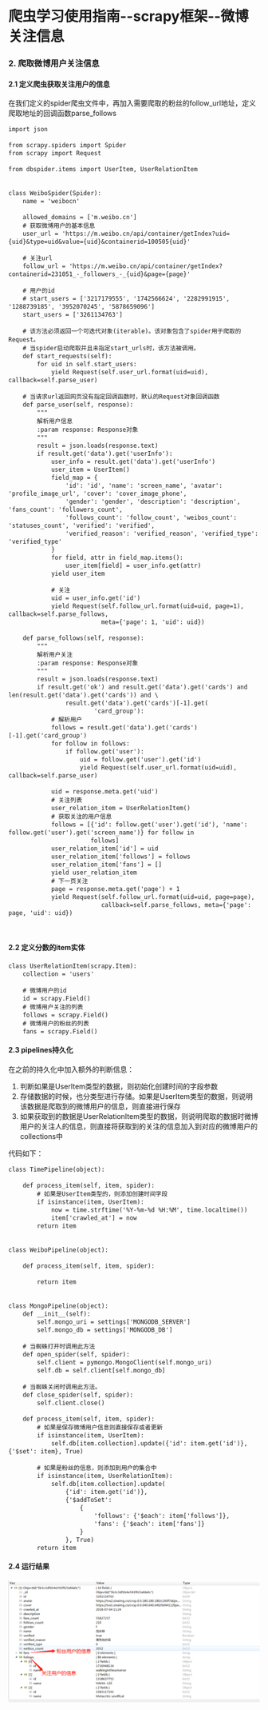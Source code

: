 
# 爬虫学习使用指南--scrapy框架--微博关注信息

### 2. 爬取微博用户关注信息

#### 2.1 定义爬虫获取关注用户的信息

在我们定义的spider爬虫文件中，再加入需要爬取的粉丝的follow_url地址，定义爬取地址的回调函数parse_follows


	import json
	
	from scrapy.spiders import Spider
	from scrapy import Request
	
	from dbspider.items import UserItem, UserRelationItem


	class WeiboSpider(Spider):
	    name = 'weibocn'
	
	    allowed_domains = ['m.weibo.cn']
	    # 获取微博用户的基本信息
	    user_url = 'https://m.weibo.cn/api/container/getIndex?uid={uid}&type=uid&value={uid}&containerid=100505{uid}'
	
	    # 关注url
	    follow_url = 'https://m.weibo.cn/api/container/getIndex?containerid=231051_-_followers_-_{uid}&page={page}'
	
	    # 用户的id
	    # start_users = ['3217179555', '1742566624', '2282991915', '1288739185', '3952070245', '5878659096']
	    start_users = ['3261134763']
	
	    # 该方法必须返回一个可迭代对象(iterable)。该对象包含了spider用于爬取的Request。
	    # 当spider启动爬取并且未指定start_urls时，该方法被调用。
	    def start_requests(self):
	        for uid in self.start_users:
	            yield Request(self.user_url.format(uid=uid), callback=self.parse_user)
	
	    # 当请求url返回网页没有指定回调函数时，默认的Request对象回调函数
	    def parse_user(self, response):
	        """
	        解析用户信息
	        :param response: Response对象
	        """
	        result = json.loads(response.text)
	        if result.get('data').get('userInfo'):
	            user_info = result.get('data').get('userInfo')
	            user_item = UserItem()
	            field_map = {
	                'id': 'id', 'name': 'screen_name', 'avatar': 'profile_image_url', 'cover': 'cover_image_phone',
	                'gender': 'gender', 'description': 'description', 'fans_count': 'followers_count',
	                'follows_count': 'follow_count', 'weibos_count': 'statuses_count', 'verified': 'verified',
	                'verified_reason': 'verified_reason', 'verified_type': 'verified_type'
	            }
	            for field, attr in field_map.items():
	                user_item[field] = user_info.get(attr)
	            yield user_item
	
	            # 关注
	            uid = user_info.get('id')
	            yield Request(self.follow_url.format(uid=uid, page=1), callback=self.parse_follows,
	                          meta={'page': 1, 'uid': uid})
	
	    def parse_follows(self, response):
	        """
	        解析用户关注
	        :param response: Response对象
	        """
	        result = json.loads(response.text)
	        if result.get('ok') and result.get('data').get('cards') and len(result.get('data').get('cards')) and \
	                result.get('data').get('cards')[-1].get(
	                        'card_group'):
	            # 解析用户
	            follows = result.get('data').get('cards')[-1].get('card_group')
	            for follow in follows:
	                if follow.get('user'):
	                    uid = follow.get('user').get('id')
	                    yield Request(self.user_url.format(uid=uid), callback=self.parse_user)
	
	            uid = response.meta.get('uid')
	            # 关注列表
	            user_relation_item = UserRelationItem()
	            # 获取关注的用户信息
	            follows = [{'id': follow.get('user').get('id'), 'name': follow.get('user').get('screen_name')} for follow in
	                       follows]
	            user_relation_item['id'] = uid
	            user_relation_item['follows'] = follows
	            user_relation_item['fans'] = []
	            yield user_relation_item
	            # 下一页关注
	            page = response.meta.get('page') + 1
	            yield Request(self.follow_url.format(uid=uid, page=page),
	                          callback=self.parse_follows, meta={'page': page, 'uid': uid})

​	

#### 2.2 定义分数的item实体


	class UserRelationItem(scrapy.Item):
	    collection = 'users'
		
		# 微博用户的id
	    id = scrapy.Field()
		# 微博用户关注的列表
	    follows = scrapy.Field()
		# 微博用户的粉丝的列表
	    fans = scrapy.Field()

#### 2.3 pipelines持久化

在之前的持久化中加入额外的判断信息：

1. 判断如果是UserItem类型的数据，则初始化创建时间的字段参数
2. 存储数据的时候，也分类型进行存储。如果是UserItem类型的数据，则说明该数据是爬取到的微博用户的信息，则直接进行保存
3. 如果获取到的数据是UserRelationItem类型的数据，则说明爬取的数据时微博用户的关注人的信息，则直接将获取到的关注的信息加入到对应的微博用户的collections中

代码如下：

	class TimePipeline(object):
	
	    def process_item(self, item, spider):
	        # 如果是UserItem类型的，则添加创建时间字段
	        if isinstance(item, UserItem):
	            now = time.strftime('%Y-%m-%d %H:%M', time.localtime())
	            item['crawled_at'] = now
	        return item


	class WeiboPipeline(object):
	
	    def process_item(self, item, spider):
	
	        return item


	class MongoPipeline(object):
	    def __init__(self):
	        self.mongo_uri = settings['MONGODB_SERVER']
	        self.mongo_db = settings['MONGODB_DB']
	
	    # 当蜘蛛打开时调用此方法
	    def open_spider(self, spider):
	        self.client = pymongo.MongoClient(self.mongo_uri)
	        self.db = self.client[self.mongo_db]
	
	    # 当蜘蛛关闭时调用此方法。
	    def close_spider(self, spider):
	        self.client.close()
	
	    def process_item(self, item, spider):
	        # 如果是保存微博用户信息则直接保存或者更新
	        if isinstance(item, UserItem):
	            self.db[item.collection].update({'id': item.get('id')}, {'$set': item}, True)
	
	        # 如果是粉丝的信息，则添加到用户的集合中
	        if isinstance(item, UserRelationItem):
	            self.db[item.collection].update(
	                {'id': item.get('id')},
	                {'$addToSet':
	                    {
	                        'follows': {'$each': item['follows']},
	                        'fans': {'$each': item['fans']}
	                    }
	                }, True)
	        return item

#### 2.4 运行结果

![图](images/scrapy_weibo_follwser_api_info_result.png)

